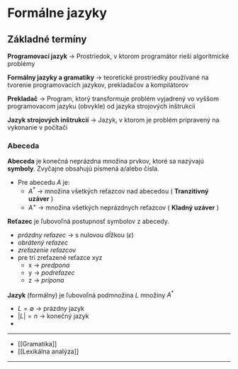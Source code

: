 # Formálne jazyky
## Základné termíny
**Programovací jazyk** -> Prostriedok, v ktorom programátor rieši algoritmické problémy

**Formálny jazyky a gramatiky** -> teoretické prostriedky používané na tvorenie programovacích jazykov, prekladačov a kompilátorov

**Prekladač** -> Program, ktorý transformuje problém vyjadrený vo vyššom programovacom jazyku (obvykle) od jazyka strojových inštrukcií

**Jazyk strojových inštrukcií** -> Jazyk, v ktorom je problém pripravený na vykonanie v počítači

### Abeceda

**Abeceda** je konečná neprázdna množina prvkov, ktoré sa nazývajú **symboly**. Zvyčajne obsahujú písmená a/alebo čísla.
- Pre abecedu $A$ je:
	-  $A^*$ -> množina všetkých reťazcov nad abecedou ( **Tranzitivný uzáver** )
	-  $A^+$ -> množina všetkých neprázdnych reťazcov ( **Kladný uzáver** )

**Reťazec** je ľubovoľná postupnosť symbolov z abecedy.
- *prázdny reťazec* -> s nulovou dĺžkou ($\epsilon$)
- *obrátený reťazec*
- *zreťazenie reťazcov*
- pre tri zreťazené reťazce xyz
	- x -> *predpona*
	- y -> *podreťazec*
	- z -> *prípona*

**Jazyk** (formálny) je ľubovoľná podmnožina $L$ množiny $A^*$	
- $L = \emptyset$ -> prázdny jazyk
- $|L| = n$ -> konečný jazyk
- 

---
- [[Gramatika]]
- [[Lexikálna analýza]]
---